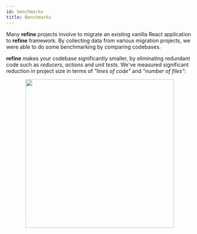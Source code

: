 ```yaml
---
id: benchmarks
title: Benchmarks
---
```


Many **refine** projects involve to migrate an existing vanilla React application to **refine** framework. By collecting data from various migration projects, we were able to do some benchmarking by comparing codebases. 

**refine** makes your codebase significantly smaller, by eliminating redundant code such as _reducers_, _actions_ and _unit tests_.  We've measured significant reduction in project size in terms of *"lines of code"* and *"number of files"*:

<div align="center">

<img src="https://raw.githubusercontent.com/pankod/refine/master/documentation/static/img/getting-started/benchmark.png" width="400px" align="center" />

</div>

